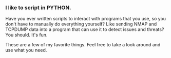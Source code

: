 ### I like to script in PYTHON.
Have you ever written scripts to interact with programs that you use, so you don't have to manually do everything yourself? Like sending NMAP and TCPDUMP data into a program that can use it to detect issues and threats? You should. It's fun.

These are a few of my favorite  things.
Feel free to take a look around and use what you need.

<!--
**backDOORtothefuture/backDOORtothefuture** is a ✨ _special_ ✨ repository because its `README.md` (this file) appears on your GitHub profile.

Here are some ideas to get you started:

- 🔭 I’m currently working on ...
- 🌱 I’m currently learning ...
- 👯 I’m looking to collaborate on ...
- 🤔 I’m looking for help with ...
- 💬 Ask me about ...
- 📫 How to reach me: ...
- 😄 Pronouns: ...
- ⚡ Fun fact: ...
-->
